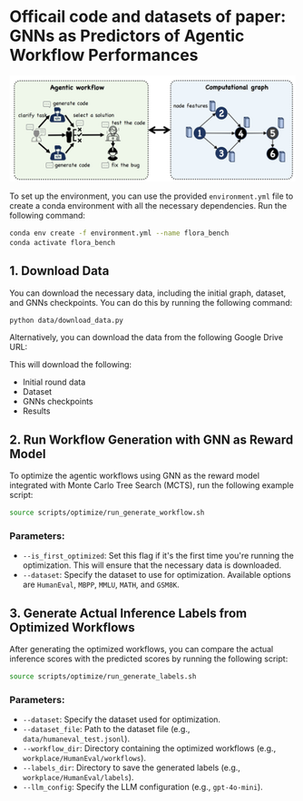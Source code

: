 # Officail code and datasets of paper: GNNs as Predictors of Agentic Workflow Performances
<img src="./figures/workflow.jpg" alt="Agentic workflow and its computational graph. Nodes are agents handling subtasks and
edges are the task dependencies." width="600" />

To set up the environment, you can use the provided `environment.yml` file to create a conda environment with all the necessary dependencies. Run the following command:

```bash
conda env create -f environment.yml --name flora_bench
conda activate flora_bench
```

## 1. Download Data

You can download the necessary data, including the initial graph, dataset, and GNNs checkpoints. You can do this by running the following command:

```bash
python data/download_data.py
```

Alternatively, you can download the data from the following Google Drive URL:

This will download the following:
- Initial round data
- Dataset
- GNNs checkpoints
- Results

## 2. Run Workflow Generation with GNN as Reward Model

To optimize the agentic workflows using GNN as the reward model integrated with Monte Carlo Tree Search (MCTS), run the following example script:

```bash
source scripts/optimize/run_generate_workflow.sh
```

### Parameters:
- `--is_first_optimized`: Set this flag if it's the first time you're running the optimization. This will ensure that the necessary data is downloaded.
- `--dataset`: Specify the dataset to use for optimization. Available options are `HumanEval`, `MBPP`, `MMLU`, `MATH`, and `GSM8K`.

## 3. Generate Actual Inference Labels from Optimized Workflows

After generating the optimized workflows, you can compare the actual inference scores with the predicted scores by running the following script:

```bash
source scripts/optimize/run_generate_labels.sh
```

### Parameters:
- `--dataset`: Specify the dataset used for optimization.
- `--dataset_file`: Path to the dataset file (e.g., `data/humaneval_test.jsonl`).
- `--workflow_dir`: Directory containing the optimized workflows (e.g., `workplace/HumanEval/workflows`).
- `--labels_dir`: Directory to save the generated labels (e.g., `workplace/HumanEval/labels`).
- `--llm_config`: Specify the LLM configuration (e.g., `gpt-4o-mini`).





